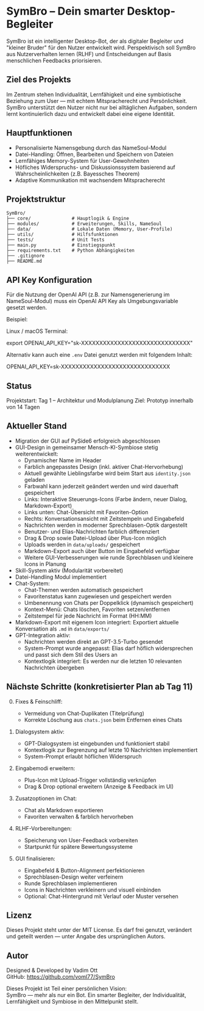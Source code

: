 # SymBro – Dein smarter Desktop-Begleiter

SymBro ist ein intelligenter Desktop-Bot, der als digitaler Begleiter und "kleiner Bruder" für den Nutzer entwickelt wird. Perspektivisch soll SymBro aus Nutzerverhalten lernen (RLHF) und Entscheidungen auf Basis menschlichen Feedbacks priorisieren.

## Ziel des Projekts
Im Zentrum stehen Individualität, Lernfähigkeit und eine symbiotische Beziehung zum User — mit echtem Mitspracherecht und Persönlichkeit. SymBro unterstützt den Nutzer nicht nur bei alltäglichen Aufgaben, sondern lernt kontinuierlich dazu und entwickelt dabei eine eigene Identität.

## Hauptfunktionen
- Personalisierte Namensgebung durch das NameSoul-Modul
- Datei-Handling: Öffnen, Bearbeiten und Speichern von Dateien
- Lernfähiges Memory-System für User-Gewohnheiten
- Höfliches Widerspruchs- und Diskussionssystem basierend auf Wahrscheinlichkeiten (z.B. Bayessches Theorem)
- Adaptive Kommunikation mit wachsendem Mitspracherecht

## Projektstruktur

```
SymBro/
├── core/               # Hauptlogik & Engine
├── modules/            # Erweiterungen, Skills, NameSoul
├── data/               # Lokale Daten (Memory, User-Profile)
├── utils/              # Hilfsfunktionen
├── tests/              # Unit Tests
├── main.py             # Einstiegspunkt
├── requirements.txt    # Python Abhängigkeiten
├── .gitignore
├── README.md
```

## API Key Konfiguration

Für die Nutzung der OpenAI API (z.B. zur Namensgenerierung im NameSoul-Modul) muss ein OpenAI API Key als Umgebungsvariable gesetzt werden.

Beispiel:

Linux / macOS Terminal:

export OPENAI_API_KEY="sk-XXXXXXXXXXXXXXXXXXXXXXXXXXXXXX"

Alternativ kann auch eine `.env` Datei genutzt werden mit folgendem Inhalt:

OPENAI_API_KEY=sk-XXXXXXXXXXXXXXXXXXXXXXXXXXXXXX

## Status
Projektstart: Tag 1 – Architektur und Modulplanung
Ziel: Prototyp innerhalb von 14 Tagen

## Aktueller Stand

- Migration der GUI auf PySide6 erfolgreich abgeschlossen
- GUI-Design in gemeinsamer Mensch-KI-Symbiose stetig weiterentwickelt:
  - Dynamischer Name im Header
  - Farblich angepasstes Design (inkl. aktiver Chat-Hervorhebung)
  - Aktuell gewählte Lieblingsfarbe wird beim Start aus `identity.json` geladen
  - Farbwahl kann jederzeit geändert werden und wird dauerhaft gespeichert
  - Links: Interaktive Steuerungs-Icons (Farbe ändern, neuer Dialog, Markdown-Export)
  - Links unten: Chat-Übersicht mit Favoriten-Option
  - Rechts: Konversationsansicht mit Zeitstempeln und Eingabefeld
  - Nachrichten werden in moderner Sprechblasen-Optik dargestellt
  - Benutzer- und Elias-Nachrichten farblich differenziert
  - Drag & Drop sowie Datei-Upload über Plus-Icon möglich
  - Uploads werden in `data/uploads/` gespeichert
  - Markdown-Export auch über Button im Eingabefeld verfügbar
  - Weitere GUI-Verbesserungen wie runde Sprechblasen und kleinere Icons in Planung
- Skill-System aktiv (Modularität vorbereitet)
- Datei-Handling Modul implementiert
- Chat-System:
  - Chat-Themen werden automatisch gespeichert
  - Favoritenstatus kann zugewiesen und gespeichert werden
  - Umbenennung von Chats per Doppelklick (dynamisch gespeichert)
  - Kontext-Menü: Chats löschen, Favoriten setzen/entfernen
  - Zeitstempel für jede Nachricht im Format (HH:MM)
- Markdown-Export mit eigenem Icon integriert: Exportiert aktuelle Konversation als `.md` in `data/exports/`
- GPT-Integration aktiv:
  - Nachrichten werden direkt an GPT-3.5-Turbo gesendet
  - System-Prompt wurde angepasst: Elias darf höflich widersprechen und passt sich dem Stil des Users an
  - Kontextlogik integriert: Es werden nur die letzten 10 relevanten Nachrichten übergeben

## Nächste Schritte (konkretisierter Plan ab Tag 11)

0. Fixes & Feinschliff:
   - Vermeidung von Chat-Duplikaten (Titelprüfung)
   - Korrekte Löschung aus `chats.json` beim Entfernen eines Chats

1. Dialogsystem aktiv:
   - GPT-Dialogsystem ist eingebunden und funktioniert stabil
   - Kontextlogik zur Begrenzung auf letzte 10 Nachrichten implementiert
   - System-Prompt erlaubt höflichen Widerspruch

2. Eingabemodi erweitern:
   - Plus-Icon mit Upload-Trigger vollständig verknüpfen
   - Drag & Drop optional erweitern (Anzeige & Feedback im UI)

3. Zusatzoptionen im Chat:
   - Chat als Markdown exportieren
   - Favoriten verwalten & farblich hervorheben

4. RLHF-Vorbereitungen:
   - Speicherung von User-Feedback vorbereiten
   - Startpunkt für spätere Bewertungssysteme

5. GUI finalisieren:
   - Eingabefeld & Button-Alignment perfektionieren
   - Sprechblasen-Design weiter verfeinern
   - Runde Sprechblasen implementieren
   - Icons in Nachrichten verkleinern und visuell einbinden
   - Optional: Chat-Hintergrund mit Verlauf oder Muster versehen

## Lizenz

Dieses Projekt steht unter der MIT License. Es darf frei genutzt, verändert und geteilt werden — unter Angabe des ursprünglichen Autors.

## Autor

Designed & Developed by Vadim Ott  
GitHub: https://github.com/voml77/SymBro  

Dieses Projekt ist Teil einer persönlichen Vision:  
SymBro — mehr als nur ein Bot. Ein smarter Begleiter, der Individualität, Lernfähigkeit und Symbiose in den Mittelpunkt stellt.

